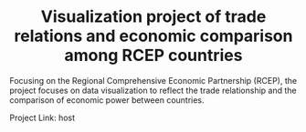 <h1 align=center>Visualization project of trade relations and economic comparison among RCEP countries</h1>



Focusing on the Regional Comprehensive Economic Partnership (RCEP), the project focuses on data visualization to reflect the trade relationship and the comparison of economic power between countries.		

Project Link: host